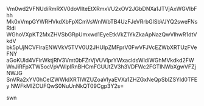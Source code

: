 Vm0wd2VFNUdiRmRXV0doVllteEtXRmxVU2xOV2JGbDNXa1JTVjAxWGVIbFhh
Mk0xVmpGYWRHVkdXbFpXCmVsWnlWbTB4UzFJeVRrbGlSbVJYQ2sweFNsRldi
WGhoVXpKT2MxZHVSbGRpUmxwd1EyeEtkVkZ1YkZkaApNazQwVlhwR1dtVkdV
bk5pUjNCVFlraENWVkV5TVV0U2JHUlpZMFprV0FwVFJVcEZWbXRTUzFVeFNY
aGoKUld4VFlrWktjRlV3Vmt0bFZrVjVUVlprYWxacldsWldiWGhMVkdkd2FW
WnJiRFpXTW5ocVpVWlplRnBHCmFGUUtZV3h3VDFWc2FGTlNWbXgwVFZjNWJG
SnVRa2xYV0hCelZWWldXRTlWZUZoaVIyaEVXa1ZHZGxNeQpSblZSYld0TFEy
NWFkMlZCUFQwS0NuUnNkQT09Cgp3Y2s=

swn